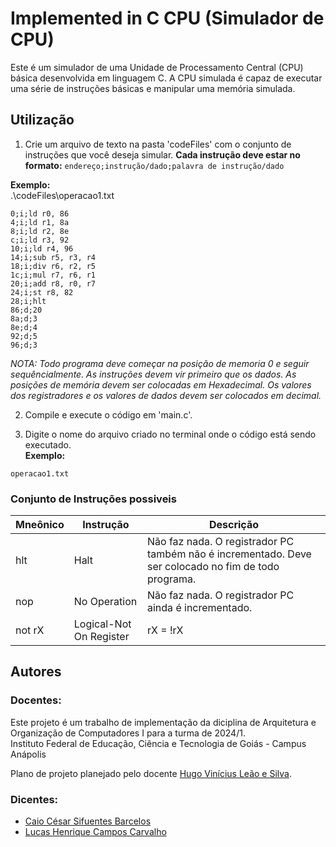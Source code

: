 # Implemented in C CPU (Simulador de CPU)

Este é um simulador de uma Unidade de Processamento Central (CPU) básica desenvolvida em linguagem C. A CPU simulada é capaz de executar uma série de instruções básicas e manipular uma memória simulada.

## Utilização

1. Crie um arquivo de texto na pasta 'codeFiles' com o conjunto de instruções que você deseja simular.
**Cada instrução deve estar no formato:**
```endereço;instrução/dado;palavra de instrução/dado```

**Exemplo:**  
.\codeFiles\operacao1.txt
```
0;i;ld r0, 86
4;i;ld r1, 8a
8;i;ld r2, 8e
c;i;ld r3, 92
10;i;ld r4, 96
14;i;sub r5, r3, r4
18;i;div r6, r2, r5
1c;i;mul r7, r6, r1
20;i;add r8, r0, r7
24;i;st r8, 82
28;i;hlt
86;d;20
8a;d;3
8e;d;4
92;d;5
96;d;3
```

_NOTA: Todo programa deve começar na posição de memoria 0 e seguir sequêncialmente. As instruções devem vir primeiro que os dados. As posições de memória devem ser colocadas em Hexadecimal. Os valores dos registradores e os valores de dados devem ser colocados em decimal._

2. Compile e execute o código em 'main.c'.

3. Digite o nome do arquivo criado no terminal onde o código está sendo executado.  
**Exemplo:**  
```
operacao1.txt
```

### Conjunto de Instruções possiveis

| Mneônico | Instrução | Descrição                                      |
|---------------|---------|------------------------------------------------|
| hlt       | Halt | Não faz nada. O registrador PC também não é incrementado. Deve ser colocado no fim de todo programa.                  |
| nop       | No Operation | Não faz nada. O registrador PC ainda é incrementado.                 |
| not rX       | Logical-Not On Register | rX = !rX                 |

## Autores

### Docentes:
Este projeto é um trabalho de implementação da diciplina de Arquitetura e Organização de Computadores I para a turma de 2024/1.  
Instituto Federal de Educação, Ciência e Tecnologia de Goiás - Campus Anápolis

Plano de projeto planejado pelo docente [Hugo Vinícius Leão e Silva](https://www.escavador.com/sobre/5606654/hugo-vinicius-leao-e-silva).

### Dicentes:
- [Caio César Sifuentes Barcelos](https://github.com/CaioSifuentes)
- [Lucas Henrique Campos Carvalho](https://github.com/LucasPastel2004)


